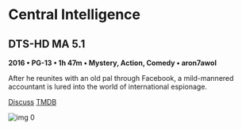# Central Intelligence

## DTS-HD MA 5.1

**2016 • PG-13 • 1h 47m • Mystery, Action, Comedy • aron7awol**

After he reunites with an old pal through Facebook, a mild-mannered accountant is lured into the world of international espionage.

[Discuss](https://www.avsforum.com/threads/bass-eq-for-filtered-movies.2995212/post-56746416)  [TMDB](302699)

![img 0](https://i.imgur.com/1FKhVmC.jpg)

